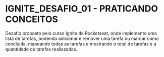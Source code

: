 # IGNITE_DESAFIO_01 - PRATICANDO CONCEITOS
Desafio proposto pelo curso Ignite da Rocketseat, onde implemento uma lista de tarefas, podendo adicionar e remover uma tarefa ou marcar como concluída, mapeando todas as tarefas e mostrando o total de tarefas e a quantidade de tarefas realiazadas.
